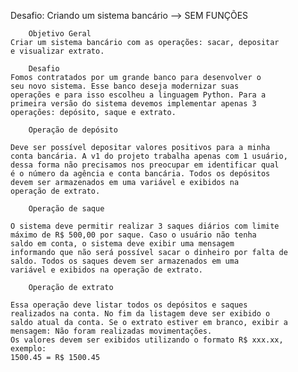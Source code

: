 Desafio: Criando um sistema bancário --> SEM FUNÇÕES

        Objetivo Geral
    Criar um sistema bancário com as operações: sacar, depositar
    e visualizar extrato.

        Desafio 
    Fomos contratados por um grande banco para desenvolver o
    seu novo sistema. Esse banco deseja modernizar suas
    operações e para isso escolheu a linguagem Python. Para a
    primeira versão do sistema devemos implementar apenas 3
    operações: depósito, saque e extrato.

        Operação de depósito
    
    Deve ser possível depositar valores positivos para a minha
    conta bancária. A v1 do projeto trabalha apenas com 1 usuário,
    dessa forma não precisamos nos preocupar em identificar qual
    é o número da agência e conta bancária. Todos os depósitos
    devem ser armazenados em uma variável e exibidos na
    operação de extrato.

        Operação de saque

    O sistema deve permitir realizar 3 saques diários com limite
    máximo de R$ 500,00 por saque. Caso o usuário não tenha
    saldo em conta, o sistema deve exibir uma mensagem
    informando que não será possível sacar o dinheiro por falta de
    saldo. Todos os saques devem ser armazenados em uma
    variável e exibidos na operação de extrato.

        Operação de extrato
    
    Essa operação deve listar todos os depósitos e saques
    realizados na conta. No fim da listagem deve ser exibido o
    saldo atual da conta. Se o extrato estiver em branco, exibir a
    mensagem: Não foram realizadas movimentações.
    Os valores devem ser exibidos utilizando o formato R$ xxx.xx,
    exemplo:
    1500.45 = R$ 1500.45


